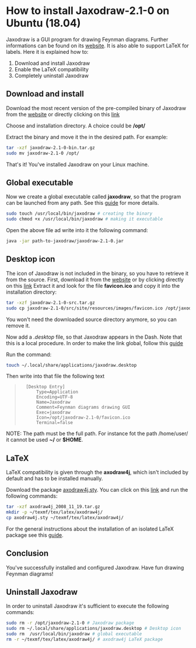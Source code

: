 # How to install Jaxodraw-2.1-0 on Ubuntu (18.04)

Jaxodraw is a GUI program for drawing Feynman diagrams. Further informations can be found on its [website](http://jaxodraw.sourceforge.net/).
It is also able to support LaTeX for labels.
Here it is explained how to:

1. Download and install Jaxodraw
2. Enable the LaTeX compatibility
3. Completely uninstall Jaxodraw

## Download and install

Download the most recent version of the pre-compiled binary of Jaxodraw from the [website](http://jaxodraw.sourceforge.net/download/bin.html) or directly clicking on this [link](http://jaxodraw.sourceforge.net/download/pkgs/jaxodraw-2.1-0-bin.tar.gz)

Choose and installation directory. A choice could be **/opt/**

Extract the binary and move it the in the desired path.
For example:

``` bash
tar -xzf jaxodraw-2.1-0-bin.tar.gz
sudo mv jaxodraw-2.1-0 /opt/
```

That's it! You've installed Jaxodraw on your Linux machine.

## Global executable

Now we create a global executable called **jaxodraw**, so that the program can be launched from any path. See this [guide](https://help.ubuntu.com/community/HowToAddaLauncher) for more details.

``` bash
sudo touch /usr/local/bin/jaxodraw # creating the binary
sudo chmod +x /usr/local/bin/jaxodraw # making it executable
```

Open the above file ad write into it the following command:
``` bash
java -jar path-to-jaxodraw/jaxodraw-2.1-0.jar
```

## Desktop icon

The icon of Jaxodraw is not included in the binary, so you have to retrieve it from the source.
First, download it from the [website](http://jaxodraw.sourceforge.net/download/src.html) or by clicking directly on this [link](https://sourceforge.net/projects/jaxodraw/files/jaxodraw/2.1-0/jaxodraw-2.1-0-src.tar.gz/download)
Extract it and look for the file **favicon.ico** and copy it into the installation directory:

``` bash
tar -xzf jaxodraw-2.1-0-src.tar.gz
sudo cp jaxodraw-2.1-0/src/site/resources/images/favicon.ico /opt/jaxodraw-2.1-0/favicon.ico
```
You won't need the downloaded source directory anymore, so you can remove it.

Now add a *.desktop* file, so that Jaxodraw appears in the Dash. Note that this is a local procedure.
In order to make the link global, follow this [guide](https://developer.gnome.org/integration-guide/stable/desktop-files.html.en)

Run the command:

``` bash
touch ~/.local/share/applications/jaxodraw.desktop
```

Then write into that file the following text

> 		[Desktop Entry]
>			Type=Application
>			Encoding=UTF-8
>			Name=Jaxodraw
>			Comment=Feynman diagrams drawing GUI
>			Exec=jaxodraw
>			Icon=/opt/jaxodraw-2.1-0/favicon.ico
>			Terminal=false

NOTE: The path must be the full path. For instance fot the path /home/user/ it cannot be used **~/** or **$HOME**.


## LaTeX

LaTeX compatibility is given through the **axodraw4j**, which isn't included by default and has to be installed manually.

Download the package [axodraw4j.sty](http://jaxodraw.sourceforge.net/download/axodraw4j.html). You can click on this [link](https://sourceforge.net/projects/jaxodraw/files/axodraw4j/axodraw4j_2008_11_19/) and run the following commands:

``` bash
tar -xzf axodraw4j_2008_11_19.tar.gz
mkdir -p ~/texmf/tex/latex/axodraw4j/
cp axodraw4j.sty ~/texmf/tex/latex/axodraw4j/
```

For the general instructions about the installation of an isolated LaTeX package see this [guide](https://tex.stackexchange.com/questions/1137/where-do-i-place-my-own-sty-or-cls-files-to-make-them-available-to-all-my-te).

## Conclusion

You've successfully installed and configured Jaxodraw.
Have fun drawing Feynman diagrams!

## Uninstall Jaxodraw

In order to uninstall Jaxodraw it's sufficient to execute the following commands:

``` bash
sudo rm -r /opt/jaxodraw-2.1-0 # Jaxodraw package
sudo rm ~/.local/share/applications/jaxodraw.desktop # Desktop icon
sudo rm  /usr/local/bin/jaxodraw # global executable
rm -r ~/texmf/tex/latex/axodraw4j/ # axodraw4j LaTeX package
```
